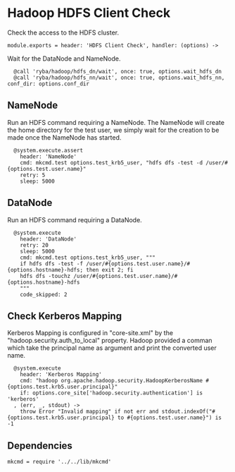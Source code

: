 
# Hadoop HDFS Client Check

Check the access to the HDFS cluster.

    module.exports = header: 'HDFS Client Check', handler: (options) ->

Wait for the DataNode and NameNode.

      @call 'ryba/hadoop/hdfs_dn/wait', once: true, options.wait_hdfs_dn
      @call 'ryba/hadoop/hdfs_nn/wait', once: true, options.wait_hdfs_nn, conf_dir: options.conf_dir

## NameNode

Run an HDFS command requiring a NameNode. The NameNode will create the home
directory for the test user, we simply wait for the creation to be made once
the NameNode has started.

      @system.execute.assert
        header: 'NameNode'
        cmd: mkcmd.test options.test_krb5_user, "hdfs dfs -test -d /user/#{options.test.user.name}"
        retry: 5
        sleep: 5000

## DataNode

Run an HDFS command requiring a DataNode.

      @system.execute
        header: 'DataNode'
        retry: 20
        sleep: 5000
        cmd: mkcmd.test options.test_krb5_user, """
        if hdfs dfs -test -f /user/#{options.test.user.name}/#{options.hostname}-hdfs; then exit 2; fi
        hdfs dfs -touchz /user/#{options.test.user.name}/#{options.hostname}-hdfs
        """
        code_skipped: 2

## Check Kerberos Mapping

Kerberos Mapping is configured in "core-site.xml" by the
"hadoop.security.auth_to_local" property. Hadoop provided a comman which take
the principal name as argument and print the converted user name.

      @system.execute
        header: 'Kerberos Mapping'
        cmd: "hadoop org.apache.hadoop.security.HadoopKerberosName #{options.test.krb5.user.principal}"
        if: options.core_site['hadoop.security.authentication'] is 'kerberos'
      , (err, _, stdout) ->
        throw Error "Invalid mapping" if not err and stdout.indexOf("#{options.test.krb5.user.principal} to #{options.test.user.name}") is -1

## Dependencies

    mkcmd = require '../../lib/mkcmd'
